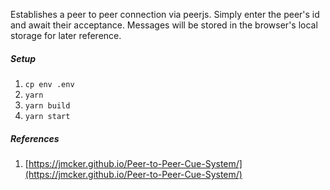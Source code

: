 Establishes a peer to peer connection via peerjs. Simply enter the peer's id
and await their acceptance. Messages will be stored in the browser's local
storage for later reference.
##### Setup
1. `cp env .env`
2. `yarn`
3. `yarn build`
4. `yarn start`
##### References
1. [https://jmcker.github.io/Peer-to-Peer-Cue-System/](https://jmcker.github.io/Peer-to-Peer-Cue-System/)
